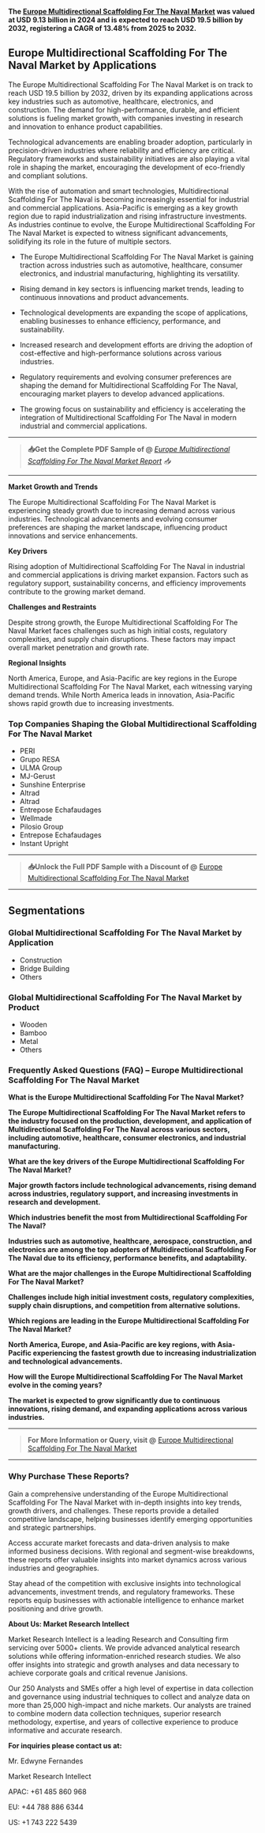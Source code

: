 <p><strong>The <a href="https://www.marketresearchintellect.com/download-sample/?rid=463962&amp;utm_source=Pulse-April-Europe&amp;utm_medium=852">Europe Multidirectional Scaffolding For The Naval Market</a> was valued at USD 9.13 billion in 2024 and is expected to reach USD 19.5 billion by 2032, registering a CAGR of 13.48% from 2025 to 2032.</strong></p><h2>Europe Multidirectional Scaffolding For The Naval Market by Applications&nbsp;</h2><p><p>The Europe Multidirectional Scaffolding For The Naval Market is on track to reach USD 19.5 billion by 2032, driven by its expanding applications across key industries such as automotive, healthcare, electronics, and construction. The demand for high-performance, durable, and efficient solutions is fueling market growth, with companies investing in research and innovation to enhance product capabilities.</p><p>Technological advancements are enabling broader adoption, particularly in precision-driven industries where reliability and efficiency are critical. Regulatory frameworks and sustainability initiatives are also playing a vital role in shaping the market, encouraging the development of eco-friendly and compliant solutions.</p><p>With the rise of automation and smart technologies, Multidirectional Scaffolding For The Naval is becoming increasingly essential for industrial and commercial applications. Asia-Pacific is emerging as a key growth region due to rapid industrialization and rising infrastructure investments. As industries continue to evolve, the Europe Multidirectional Scaffolding For The Naval Market is expected to witness significant advancements, solidifying its role in the future of multiple sectors.</p></p><ul><li><p>The Europe Multidirectional Scaffolding For The Naval Market is gaining traction across industries such as automotive, healthcare, consumer electronics, and industrial manufacturing, highlighting its versatility.</p></li><li><p>Rising demand in key sectors is influencing market trends, leading to continuous innovations and product advancements.</p></li><li><p>Technological developments are expanding the scope of applications, enabling businesses to enhance efficiency, performance, and sustainability.</p></li><li><p>Increased research and development efforts are driving the adoption of cost-effective and high-performance solutions across various industries.</p></li><li><p>Regulatory requirements and evolving consumer preferences are shaping the demand for Multidirectional Scaffolding For The Naval, encouraging market players to develop advanced applications.</p></li><li><p>The growing focus on sustainability and efficiency is accelerating the integration of Multidirectional Scaffolding For The Naval in modern industrial and commercial applications.</p></li></ul><hr /><blockquote><p><strong><span class="font-[700]">📥Get the Complete PDF Sample of @ </span></strong><em><span class="font-[700]"><a href="https://www.marketresearchintellect.com/download-sample/?rid=463962&amp;utm_source=Pulse-April-Europe&amp;utm_medium=852" target="_blank" data-tracking-control-name="article-ssr-frontend-pulse_little-text-block" data-tracking-will-navigate="" data-test-link="">Europe Multidirectional Scaffolding For The Naval Market Report</a>&nbsp;📥</span></em></p></blockquote><hr /><p class="" data-start="77" data-end="360"><strong data-start="77" data-end="105">Market Growth and Trends</strong></p><p class="" data-start="77" data-end="360">The Europe Multidirectional Scaffolding For The Naval Market is experiencing steady growth due to increasing demand across various industries. Technological advancements and evolving consumer preferences are shaping the market landscape, influencing product innovations and service enhancements.</p><p class="" data-start="362" data-end="606"><strong data-start="362" data-end="377">Key Drivers</strong></p><p class="" data-start="362" data-end="606">Rising adoption of Multidirectional Scaffolding For The Naval in industrial and commercial applications is driving market expansion. Factors such as regulatory support, sustainability concerns, and efficiency improvements contribute to the growing market demand.</p><p class="" data-start="608" data-end="849"><strong data-start="608" data-end="637">Challenges and Restraints</strong></p><p class="" data-start="608" data-end="849">Despite strong growth, the Europe Multidirectional Scaffolding For The Naval Market faces challenges such as high initial costs, regulatory complexities, and supply chain disruptions. These factors may impact overall market penetration and growth rate.</p><p class="" data-start="851" data-end="1095"><strong data-start="851" data-end="872">Regional Insights</strong></p><p class="" data-start="851" data-end="1095">North America, Europe, and Asia-Pacific are key regions in the Europe Multidirectional Scaffolding For The Naval Market, each witnessing varying demand trends. While North America leads in innovation, Asia-Pacific shows rapid growth due to increasing investments.</p><p><h3>Top Companies Shaping the Global Multidirectional Scaffolding For The Naval Market </h3><ul><li>PERI</li><li>Grupo RESA</li><li>ULMA Group</li><li>MJ-Gerust</li><li>Sunshine Enterprise</li><li>Altrad</li><li>Altrad</li><li>Entrepose Echafaudages</li><li>Wellmade</li><li>Pilosio Group</li><li>Entrepose Echafaudages</li><li>Instant Upright</li></ul></p><hr /><blockquote><p><strong>📥Unlock the Full PDF Sample with a Discount of @</strong> <a href="https://www.marketresearchintellect.com/ask-for-discount/?rid=463962&amp;utm_source=Pulse-April-Europe&amp;utm_medium=852">Europe Multidirectional Scaffolding For The Naval Market</a></p></blockquote><hr /><p><h2>Segmentations</h2><h3>Global Multidirectional Scaffolding For The Naval Market by Application</h3><ul><li>Construction</li><li>Bridge Building</li><li>Others</li></ul><h3>Global Multidirectional Scaffolding For The Naval Market by Product</h3><ul><li>Wooden</li><li>Bamboo</li><li>Metal</li><li>Others</li></ul></p><h3><strong>Frequently Asked Questions (FAQ) &ndash; Europe Multidirectional Scaffolding For The Naval Market</strong></h3><p><strong>What is the Europe Multidirectional Scaffolding For The Naval Market?</strong></p><p><strong>The Europe Multidirectional Scaffolding For The Naval Market refers to the industry focused on the production, development, and application of Multidirectional Scaffolding For The Naval across various sectors, including automotive, healthcare, consumer electronics, and industrial manufacturing.</strong></p><p><strong>What are the key drivers of the Europe Multidirectional Scaffolding For The Naval Market?</strong></p><p><strong>Major growth factors include technological advancements, rising demand across industries, regulatory support, and increasing investments in research and development.</strong></p><p><strong>Which industries benefit the most from Multidirectional Scaffolding For The Naval?</strong></p><p><strong>Industries such as automotive, healthcare, aerospace, construction, and electronics are among the top adopters of Multidirectional Scaffolding For The Naval due to its efficiency, performance benefits, and adaptability.</strong></p><p><strong>What are the major challenges in the Europe Multidirectional Scaffolding For The Naval Market?</strong></p><p><strong>Challenges include high initial investment costs, regulatory complexities, supply chain disruptions, and competition from alternative solutions.</strong></p><p><strong>Which regions are leading in the Europe Multidirectional Scaffolding For The Naval Market?</strong></p><p><strong>North America, Europe, and Asia-Pacific are key regions, with Asia-Pacific experiencing the fastest growth due to increasing industrialization and technological advancements.</strong></p><p><strong>How will the Europe Multidirectional Scaffolding For The Naval Market evolve in the coming years?</strong></p><p><strong>The market is expected to grow significantly due to continuous innovations, rising demand, and expanding applications across various industries.</strong></p><hr /><blockquote><p><span class="font-[700]"><strong>For More Information or Query, visit&nbsp;@</strong>&nbsp;</span><span class="font-[700]"><a href="https://www.marketresearchintellect.com/product/global-multidirectional-scaffolding-for-the-naval-market-size-and-forecast/?utm_source=Linkedin&utm_medium=852" target="_blank" data-tracking-control-name="article-ssr-frontend-pulse_little-text-block" data-tracking-will-navigate="" data-test-link="">Europe Multidirectional Scaffolding For The Naval Market</a></span></p></blockquote><hr /><h3><strong data-start="0" data-end="31">Why Purchase These Reports?</strong></h3><p class="" data-start="35" data-end="297">Gain a comprehensive understanding of the Europe Multidirectional Scaffolding For The Naval Market with in-depth insights into key trends, growth drivers, and challenges. These reports provide a detailed competitive landscape, helping businesses identify emerging opportunities and strategic partnerships.</p><p class="" data-start="299" data-end="540">Access accurate market forecasts and data-driven analysis to make informed business decisions. With regional and segment-wise breakdowns, these reports offer valuable insights into market dynamics across various industries and geographies.</p><p class="" data-start="542" data-end="784">Stay ahead of the competition with exclusive insights into technological advancements, investment trends, and regulatory frameworks. These reports equip businesses with actionable intelligence to enhance market positioning and drive growth.</p><p><strong><span class="font-[700]">About Us: Market Research Intellect</span></strong></p><p><span class="">Market Research Intellect is a leading Research and Consulting firm servicing over 5000+ clients. We provide advanced analytical research solutions while offering information-enriched research studies.&nbsp;</span>We also offer insights into strategic and growth analyses and data necessary to achieve corporate goals and critical revenue Janisions.</p><p><span class="">Our 250 Analysts and SMEs offer a high level of expertise in data collection and governance using industrial techniques to collect and analyze data on more than 25,000 high-impact and niche markets. Our analysts are trained to combine modern data collection techniques, superior research methodology, expertise, and years of collective experience to produce informative and accurate research.</span></p><p><strong>For inquiries please contact us at:</strong></p><p>Mr. Edwyne Fernandes</p><p>Market Research Intellect</p><p>APAC: +61 485 860 968</p><p>EU: +44 788 886 6344</p><p>US: +1 743 222 5439</p>